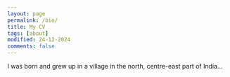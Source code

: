 ```yaml
---
layout: page
permalink: /bio/
title: My CV
tags: [about]
modified: 24-12-2024
comments: false
---
```



I was born and grew up in a village in the north, centre-east part of India... 
